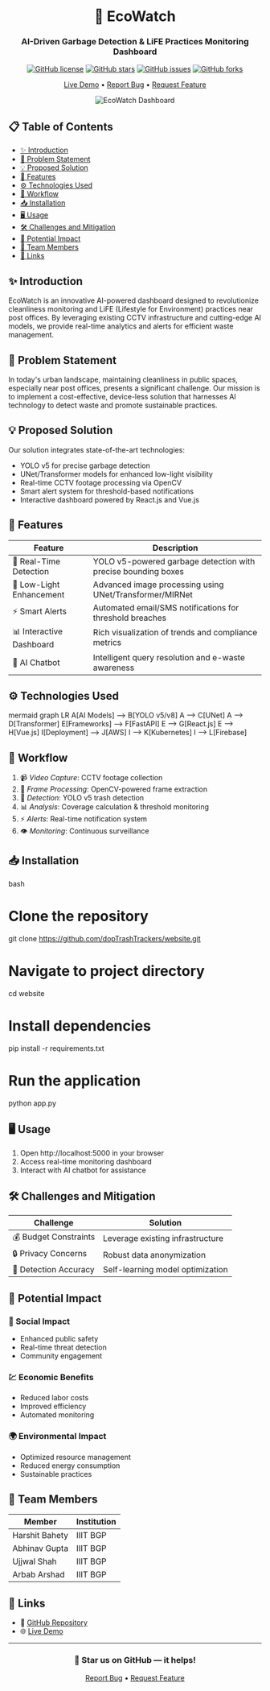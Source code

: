 <div align="center">

# 🌿 EcoWatch
### AI-Driven Garbage Detection & LiFE Practices Monitoring Dashboard

[![GitHub license](https://img.shields.io/github/license/dopTrashTrackers/website)](https://github.com/dopTrashTrackers/website/blob/master/LICENSE)
[![GitHub stars](https://img.shields.io/github/stars/dopTrashTrackers/website)](https://github.com/dopTrashTrackers/website/stargazers)
[![GitHub issues](https://img.shields.io/github/issues/dopTrashTrackers/website)](https://github.com/dopTrashTrackers/website/issues)
[![GitHub forks](https://img.shields.io/github/forks/dopTrashTrackers/website)](https://github.com/dopTrashTrackers/website/network)

[Live Demo](https://clean-vision.vercel.app) • [Report Bug](https://github.com/dopTrashTrackers/website/issues) • [Request Feature](https://github.com/dopTrashTrackers/website/issues)

![EcoWatch Dashboard](https://raw.githubusercontent.com/dopTrashTrackers/website/main/docs/dashboard.png)

</div>

## 📋 Table of Contents
- [✨ Introduction](#-introduction)
- [🎯 Problem Statement](#-problem-statement)
- [💡 Proposed Solution](#-proposed-solution)
- [🚀 Features](#-features)
- [⚙️ Technologies Used](#️-technologies-used)
- [🔄 Workflow](#-workflow)
- [📥 Installation](#-installation)
- [🖥️ Usage](#️-usage)
- [🛠️ Challenges and Mitigation](#️-challenges-and-mitigation)
- [🌟 Potential Impact](#-potential-impact)
- [👥 Team Members](#-team-members)
- [🔗 Links](#-links)

## ✨ Introduction
EcoWatch is an innovative AI-powered dashboard designed to revolutionize cleanliness monitoring and LiFE (Lifestyle for Environment) practices near post offices. By leveraging existing CCTV infrastructure and cutting-edge AI models, we provide real-time analytics and alerts for efficient waste management.

## 🎯 Problem Statement
In today's urban landscape, maintaining cleanliness in public spaces, especially near post offices, presents a significant challenge. Our mission is to implement a cost-effective, device-less solution that harnesses AI technology to detect waste and promote sustainable practices.

## 💡 Proposed Solution
Our solution integrates state-of-the-art technologies:
- YOLO v5 for precise garbage detection
- UNet/Transformer models for enhanced low-light visibility
- Real-time CCTV footage processing via OpenCV
- Smart alert system for threshold-based notifications
- Interactive dashboard powered by React.js and Vue.js

## 🚀 Features
| Feature | Description |
|---------|-------------|
| 🎯 Real-Time Detection | YOLO v5-powered garbage detection with precise bounding boxes |
| 🌙 Low-Light Enhancement | Advanced image processing using UNet/Transformer/MIRNet |
| ⚡ Smart Alerts | Automated email/SMS notifications for threshold breaches |
| 📊 Interactive Dashboard | Rich visualization of trends and compliance metrics |
| 🤖 AI Chatbot | Intelligent query resolution and e-waste awareness |

## ⚙️ Technologies Used
mermaid
graph LR
    A[AI Models] --> B[YOLO v5/v8]
    A --> C[UNet]
    A --> D[Transformer]
    E[Frameworks] --> F[FastAPI]
    E --> G[React.js]
    E --> H[Vue.js]
    I[Deployment] --> J[AWS]
    I --> K[Kubernetes]
    I --> L[Firebase]


## 🔄 Workflow
1. 📹 *Video Capture*: CCTV footage collection
2. 🔄 *Frame Processing*: OpenCV-powered frame extraction
3. 🎯 *Detection*: YOLO v5 trash detection
4. 📊 *Analysis*: Coverage calculation & threshold monitoring
5. ⚡ *Alerts*: Real-time notification system
6. 👁️ *Monitoring*: Continuous surveillance

## 📥 Installation
bash
# Clone the repository
git clone https://github.com/dopTrashTrackers/website.git

# Navigate to project directory
cd website

# Install dependencies
pip install -r requirements.txt

# Run the application
python app.py


## 🖥️ Usage
1. Open http://localhost:5000 in your browser
2. Access real-time monitoring dashboard
3. Interact with AI chatbot for assistance

## 🛠️ Challenges and Mitigation
| Challenge | Solution |
|-----------|----------|
| 💰 Budget Constraints | Leverage existing infrastructure |
| 🔒 Privacy Concerns | Robust data anonymization |
| 🎯 Detection Accuracy | Self-learning model optimization |

## 🌟 Potential Impact

### 🤝 Social Impact
- Enhanced public safety
- Real-time threat detection
- Community engagement

### 💹 Economic Benefits
- Reduced labor costs
- Improved efficiency
- Automated monitoring

### 🌍 Environmental Impact
- Optimized resource management
- Reduced energy consumption
- Sustainable practices

## 👥 Team Members
<div align="center">

| Member | Institution |
|--------|-------------|
| Harshit Bahety | IIIT BGP |
| Abhinav Gupta | IIIT BGP |
| Ujjwal Shah | IIIT BGP |
| Arbab Arshad | IIIT BGP |

</div>

## 🔗 Links
- 📂 [GitHub Repository](https://github.com/dopTrashTrackers/website)
- 🌐 [Live Demo](https://clean-vision.vercel.app)

---

<div align="center">

### 🌟 Star us on GitHub — it helps!

[Report Bug](https://github.com/dopTrashTrackers/website/issues) • [Request Feature](https://github.com/dopTrashTrackers/website/issues)

</div>

